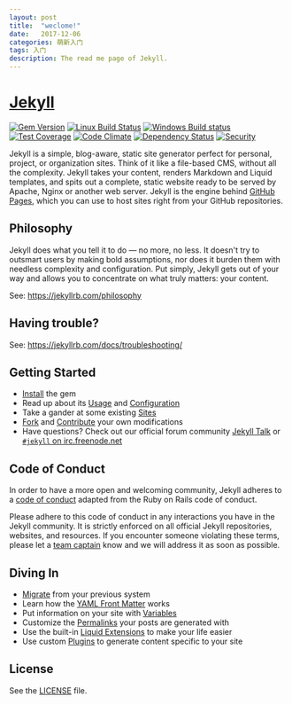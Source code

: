 ```yaml
---
layout: post
title:  "weclome!"
date:   2017-12-06
categories: 萌新入门
tags: 入门
description: The read me page of Jekyll.
---
```

# [Jekyll](https://jekyllrb.com/)

[![Gem Version](https://img.shields.io/gem/v/jekyll.svg)][ruby-gems]
[![Linux Build Status](https://img.shields.io/travis/jekyll/jekyll/master.svg?label=Linux%20build)][travis]
[![Windows Build status](https://img.shields.io/appveyor/ci/jekyll/jekyll/master.svg?label=Windows%20build)][appveyor]
[![Test Coverage](https://img.shields.io/codeclimate/coverage/github/jekyll/jekyll.svg)][coverage]
[![Code Climate](https://img.shields.io/codeclimate/github/jekyll/jekyll.svg)][codeclimate]
[![Dependency Status](https://img.shields.io/gemnasium/jekyll/jekyll.svg)][gemnasium]
[![Security](https://hakiri.io/github/jekyll/jekyll/master.svg)][hakiri]

[ruby-gems]: https://rubygems.org/gems/jekyll
[gemnasium]: https://gemnasium.com/jekyll/jekyll
[codeclimate]: https://codeclimate.com/github/jekyll/jekyll
[coverage]: https://codeclimate.com/github/jekyll/jekyll/coverage
[hakiri]: https://hakiri.io/github/jekyll/jekyll/master
[travis]: https://travis-ci.org/jekyll/jekyll
[appveyor]: https://ci.appveyor.com/project/jekyll/jekyll/branch/master

Jekyll is a simple, blog-aware, static site generator perfect for personal, project, or organization sites. Think of it like a file-based CMS, without all the complexity. Jekyll takes your content, renders Markdown and Liquid templates, and spits out a complete, static website ready to be served by Apache, Nginx or another web server. Jekyll is the engine behind [GitHub Pages](https://pages.github.com), which you can use to host sites right from your GitHub repositories.

## Philosophy

Jekyll does what you tell it to do — no more, no less. It doesn't try to outsmart users by making bold assumptions, nor does it burden them with needless complexity and configuration. Put simply, Jekyll gets out of your way and allows you to concentrate on what truly matters: your content.

See: https://jekyllrb.com/philosophy

## Having trouble?

See: https://jekyllrb.com/docs/troubleshooting/

## Getting Started

* [Install](https://jekyllrb.com/docs/installation/) the gem
* Read up about its [Usage](https://jekyllrb.com/docs/usage/) and [Configuration](https://jekyllrb.com/docs/configuration/)
* Take a gander at some existing [Sites](https://wiki.github.com/jekyll/jekyll/sites)
* [Fork](https://github.com/jekyll/jekyll/fork) and [Contribute](https://jekyllrb.com/docs/contributing/) your own modifications
* Have questions? Check out our official forum community [Jekyll Talk](https://talk.jekyllrb.com/) or [`#jekyll` on irc.freenode.net](https://botbot.me/freenode/jekyll/)

## Code of Conduct

In order to have a more open and welcoming community, Jekyll adheres to a
[code of conduct](CODE_OF_CONDUCT.markdown) adapted from the Ruby on Rails code of
conduct.

Please adhere to this code of conduct in any interactions you have in the
Jekyll community. It is strictly enforced on all official Jekyll
repositories, websites, and resources. If you encounter someone violating
these terms, please let a [team captain](https://github.com/orgs/jekyll/teams/affinity-team-captains/members) know and we will address it as soon as possible.

## Diving In

* [Migrate](http://import.jekyllrb.com/docs/home/) from your previous system
* Learn how the [YAML Front Matter](https://jekyllrb.com/docs/frontmatter/) works
* Put information on your site with [Variables](https://jekyllrb.com/docs/variables/)
* Customize the [Permalinks](https://jekyllrb.com/docs/permalinks/) your posts are generated with
* Use the built-in [Liquid Extensions](https://jekyllrb.com/docs/templates/) to make your life easier
* Use custom [Plugins](https://jekyllrb.com/docs/plugins/) to generate content specific to your site

## License

See the [LICENSE](https://github.com/jekyll/jekyll/blob/master/LICENSE) file.
